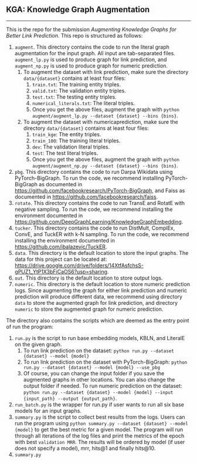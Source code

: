 ## KGA: Knowledge Graph Augmentation

---

This is the repo for the submission *Augmenting Knowledge Graphs for Better Link Prediction*. This repo is structured as follows:
1. `augment`. This directory contains the code to run the literal graph augmentation for the input graph. All input are tab-separated files. `augment_lp.py` is used to produce graph for link prediction, and `augment_np.py` is used to produce graph for numeric prediction.
   1. To augment the dataset with link prediction, make sure the directory `data/{dataset}` contains at least four files:
      1. `train.txt`: The training entity triples.
      2. `valid.txt`: The validation entity triples.
      3. `test.txt`: The testing entity triples.
      4. `numerical_literals.txt`: The literal triples.
      5. Once you get the above files, augment the graph with `python augment/augment_lp.py --dataset {dataset} --bins {bins}`.
   2. To augment the dataset with numericaprediction, make sure the directory `data/{dataset}` contains at least four files:
      1. `train_kge`: The entity triples.
      2. `train_100`: The training literal triples.
      3. `dev`: The validation literal triples.
      4. `test`: The test literal triples.
      5. Once you get the above files, augment the graph with `python augment/augment_np.py --dataset {dataset} --bins {bins}`.
2. `pbg`. This directory contains the code to run Darpa Wikidata using PyTorch-BigGraph. To run the code, we recommend installing PyTorch-BigGraph as documented in https://github.com/facebookresearch/PyTorch-BigGraph, and Faiss as documented in https://github.com/facebookresearch/faiss.
3. `rotate`. This directory contains the code to run TransE and RotatE with negative sampling. To run the code, we recommend installing the environment documented in https://github.com/DeepGraphLearning/KnowledgeGraphEmbedding.
4. `tucker`. This directory contains the code to run DistMult, ComplEx, ConvE, and TuckER with k-N sampling. To run the code, we recommend installing the environment documented in https://github.com/ibalazevic/TuckER.
5. `data`. This directory is the default location to store the input graphs. The data for this project can be located at: https://drive.google.com/drive/folders/14XtfAsfchsS-gPUZ1_YtP1X3bFiCaOS6?usp=sharing. 
6. `out`. This directory is the default location to store output logs.
7. `numeric`. This directory is the default location to store numeric prediction logs. Since augmenting the graph for either link prediction and numeric prediction will produce different data, we recommend using directory `data` to store the augmented graph for link prediction, and directory `numeric` to store the augmented graph for numeric prediction.

The directory also contains the scripts which are deemed as the entry point of run the program:
1. `run.py` is the script to run base embedding models, KBLN, and LiteralE on the given graph. 
   1. To run link prediction on the dataset: `python run.py --dataset {dataset} --model {model}`
   2. To run link prediction on the dataset with PyTorch-BigGraph: `python run.py --dataset {dataset} --model {model} --use_pbg`
   3. Of course, you can change the input folder if you save the augmented graphs in other locations. You can also change the output folder if needed. To run numeric prediction on the dataset: `python run.py --dataset {dataset} --model {model} --input {input_path} --output {output_path}`.
2. `run_batch.py` is the wrapper for run.py if user wants to run all six base models for an input graphs.
3. `summary.py` is the script to collect best results from the logs. Users can  run the program using `python summary.py --dataset {dataset} --model {model}` to get the best metric for a given model. The program will run through all iterations of the log files and print the metrics of the epoch with best `validation MRR`. The results will be ordered by model (if user does not specify a model), mrr, hits@1 and finally hits@10.
4. `summary.py` 